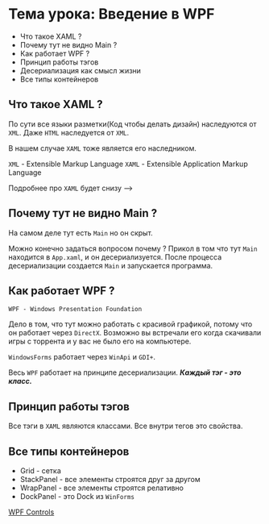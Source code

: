 ﻿# Тема урока: Введение в WPF
* Что такое XAML ? 
* Почему тут не видно Main ?
* Как работает WPF ? 
* Принцип работы тэгов
* Десериализация как смысл жизни
* Все типы контейнеров 

## Что такое XAML ?
По сути все языки разметки(Код чтобы делать дизайн) 
наследуются от `XML`. Даже `HTML` наследуется от `XML`.

В нашем случае `XAML` тоже является его наследником.

`XML` - Extensible Markup Language
`XAML` - Extensible Application Markup Language

Подробнее про `XAML` будет снизу -->

## Почему тут не видно Main ?

На самом деле тут есть `Main` но он скрыт.

Можно конечно задаться вопросом почему ? Прикол в том 
что тут `Main` находится в `App.xaml`, и он десериализуется.
После процесса десериализации создается `Main` и запускается программа.

## Как работает WPF ?

`WPF - Windows Presentation Foundation` 

Дело в том, что тут можно работать с красивой графикой, потому что 
он работает через `DirectX`. Возможно вы встречали его когда скачивали игры 
с торрента и у вас не было его на компьютере. 

`WindowsForms` работает через `WinApi` и `GDI+`.

Весь `WPF` работает на принципе десериализации. ***Каждый тэг - это класс.***

## Принцип работы тэгов

Все тэги в `XAML` являются классами.
Все внутри тегов это свойства.

## Все типы контейнеров
* Grid -  сетка* StackPanel - все элементы строятся друг за другом
* WrapPanel - все элементы строятся релативно
* DockPanel - это Dock из `WinForms`


[WPF Controls](https://www.youtube.com/watch?v=gSfMNjWNoX0)


